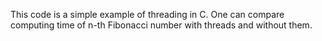 This code is a simple example of threading in C.
One can compare computing time of n-th Fibonacci number with threads and without them.
